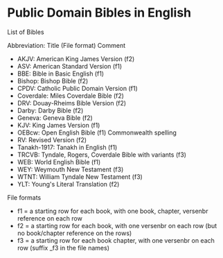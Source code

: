 # Public Domain Bibles in English

List of Bibles

Abbreviation: Title (File format) Comment
* AKJV: American King James Version (f2)
* ASV: American Standard Version (f1)
* BBE: Bible in Basic English (f1)
* Bishop: Bishop Bible (f2)
* CPDV: Catholic Public Domain Version (f1)
* Coverdale: Miles Coverdale Bible (f2)
* DRV: Douay-Rheims Bible Version (f2)
* Darby: Darby Bible (f2)
* Geneva: Geneva Bible (f2)
* KJV: King James Version (f1)
* OEBcw: Open English Bible (f1) Commonwealth spelling
* RV:	Revised Version (f2)
* Tanakh-1917: Tanakh in English (f1)
* TRCVB: Tyndale, Rogers, Coverdale Bible with variants (f3)
* WEB: World English Bible (f1)
* WEY: Weymouth New Testament (f3)
* WTNT: William Tyndale New Testament (f3)
* YLT: Young's Literal Translation (f2)

File formats
* f1 = a starting row for each book, with one book, chapter, versenbr reference on each row
* f2 = a starting row for each book, with one versenbr on each row  (but no book/chapter reference on the rows)
* f3 = a starting row for each book chapter, with one versenbr on each row (suffix _f3 in the file names)
